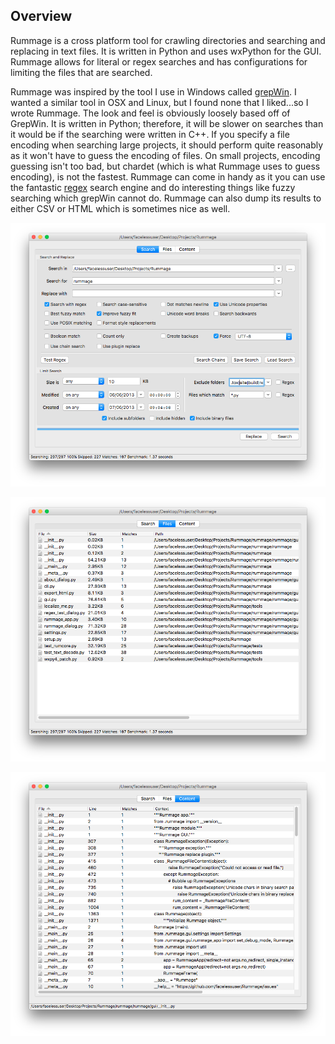 ## Overview
Rummage is a cross platform tool for crawling directories and searching and replacing in text files.  It is written in Python and uses wxPython for the GUI.  Rummage allows for literal or regex searches and has configurations for limiting the files that are searched.

Rummage was inspired by the tool I use in Windows called [grepWin](http://stefanstools.sourceforge.net/grepWin.html).  I wanted a similar tool in OSX and Linux, but I found none that I liked...so I wrote Rummage.  The look and feel is obviously loosely based off of GrepWin.  It is written in Python; therefore, it will be slower on searches than it would be if the searching were written in C++.  If you specify a file encoding when searching large projects, it should perform quite reasonably as it won't have to guess the encoding of files. On small projects, encoding guessing isn't too bad, but chardet (which is what Rummage uses to guess encoding), is not the fastest. Rummage can come in handy as it you can use the fantastic [regex](https://pypi.python.org/pypi/regex/2016.10.22) search engine and do interesting things like fuzzy searching which grepWin cannot do.  Rummage can also dump its results to either CSV or HTML which is sometimes nice as well.

![Search Tab](/images/search_tab.png)

![Files Tab](/images/files_tab.png)

![Content Tab](/images/content_tab.png)
